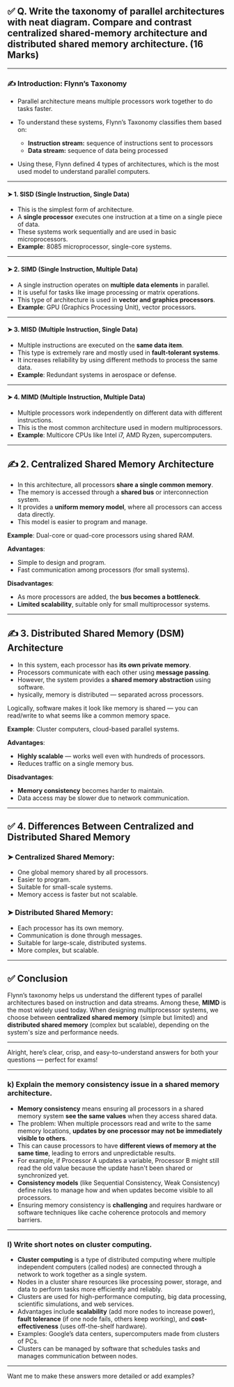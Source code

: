 ## ✅ Q. Write the taxonomy of parallel architectures with neat diagram. Compare and contrast centralized shared-memory architecture and distributed shared memory architecture. (16 Marks)
---

### ✍️ **Introduction: Flynn’s Taxonomy**

* Parallel architecture means multiple processors work together to do tasks faster.
* To understand these systems, Flynn’s Taxonomy classifies them based on:

  * **Instruction stream:** sequence of instructions sent to processors
  * **Data stream:** sequence of data being processed
* Using these, Flynn defined 4 types of architectures, which is the most used model to understand parallel computers.

---

#### ➤ 1. SISD (Single Instruction, Single Data)

* This is the simplest form of architecture.
* A **single processor** executes one instruction at a time on a single piece of data.
* These systems work sequentially and are used in basic microprocessors.
* **Example**: 8085 microprocessor, single-core systems.

---

#### ➤ 2. SIMD (Single Instruction, Multiple Data)

* A single instruction operates on **multiple data elements** in parallel.
* It is useful for tasks like image processing or matrix operations.
* This type of architecture is used in **vector and graphics processors**.
* **Example**: GPU (Graphics Processing Unit), vector processors.

---

#### ➤ 3. MISD (Multiple Instruction, Single Data)

* Multiple instructions are executed on the **same data item**.
* This type is extremely rare and mostly used in **fault-tolerant systems**.
* It increases reliability by using different methods to process the same data.
* **Example**: Redundant systems in aerospace or defense.

---

#### ➤ 4. MIMD (Multiple Instruction, Multiple Data)

* Multiple processors work independently on different data with different instructions.
* This is the most common architecture used in modern multiprocessors.
* **Example**: Multicore CPUs like Intel i7, AMD Ryzen, supercomputers.

---

## ✍️ **2. Centralized Shared Memory Architecture**

* In this architecture, all processors **share a single common memory**.
* The memory is accessed through a **shared bus** or interconnection system.
* It provides a **uniform memory model**, where all processors can access data directly.
* This model is easier to program and manage.

**Example**: Dual-core or quad-core processors using shared RAM.

**Advantages**:

* Simple to design and program.
* Fast communication among processors (for small systems).

**Disadvantages**:

* As more processors are added, the **bus becomes a bottleneck**.
* **Limited scalability**, suitable only for small multiprocessor systems.

---

## ✍️ **3. Distributed Shared Memory (DSM) Architecture**

* In this system, each processor has **its own private memory**.
* Processors communicate with each other using **message passing**.
* However, the system provides a **shared memory abstraction** using software.
* hysically, memory is distributed — separated across processors.

Logically, software makes it look like memory is shared — you can read/write to what seems like a common memory space.

**Example**: Cluster computers, cloud-based parallel systems.

**Advantages**:

* **Highly scalable** — works well even with hundreds of processors.
* Reduces traffic on a single memory bus.

**Disadvantages**:

* **Memory consistency** becomes harder to maintain.
* Data access may be slower due to network communication.

---

## ✅ **4. Differences Between Centralized and Distributed Shared Memory**

### ➤ Centralized Shared Memory:

* One global memory shared by all processors.
* Easier to program.
* Suitable for small-scale systems.
* Memory access is faster but not scalable.

### ➤ Distributed Shared Memory:

* Each processor has its own memory.
* Communication is done through messages.
* Suitable for large-scale, distributed systems.
* More complex, but scalable.

---

## ✅ **Conclusion**

Flynn’s taxonomy helps us understand the different types of parallel architectures based on instruction and data streams. Among these, **MIMD** is the most widely used today.
When designing multiprocessor systems, we choose between **centralized shared memory** (simple but limited) and **distributed shared memory** (complex but scalable), depending on the system's size and performance needs.

---

Alright, here’s clear, crisp, and easy-to-understand answers for both your questions — perfect for exams!

---

### k) Explain the memory consistency issue in a shared memory architecture.

* **Memory consistency** means ensuring all processors in a shared memory system **see the same values** when they access shared data.
* The problem: When multiple processors read and write to the same memory locations, **updates by one processor may not be immediately visible to others**.
* This can cause processors to have **different views of memory at the same time**, leading to errors and unpredictable results.
* For example, if Processor A updates a variable, Processor B might still read the old value because the update hasn't been shared or synchronized yet.
* **Consistency models** (like Sequential Consistency, Weak Consistency) define rules to manage how and when updates become visible to all processors.
* Ensuring memory consistency is **challenging** and requires hardware or software techniques like cache coherence protocols and memory barriers.

---

### l) Write short notes on cluster computing.

* **Cluster computing** is a type of distributed computing where multiple independent computers (called nodes) are connected through a network to work together as a single system.
* Nodes in a cluster share resources like processing power, storage, and data to perform tasks more efficiently and reliably.
* Clusters are used for high-performance computing, big data processing, scientific simulations, and web services.
* Advantages include **scalability** (add more nodes to increase power), **fault tolerance** (if one node fails, others keep working), and **cost-effectiveness** (uses off-the-shelf hardware).
* Examples: Google’s data centers, supercomputers made from clusters of PCs.
* Clusters can be managed by software that schedules tasks and manages communication between nodes.

---

Want me to make these answers more detailed or add examples?


